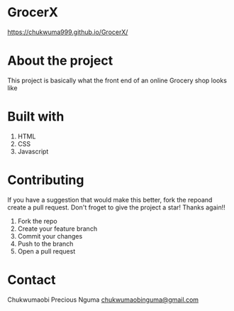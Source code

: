 # GrocerX
https://chukwuma999.github.io/GrocerX/
# About the project
This project is basically what the front end of an online Grocery shop looks like

# Built with
1. HTML
2. CSS
3. Javascript

# Contributing
If you have a suggestion that would make this better, fork the repoand create a pull request.
Don't froget to give the project a star! Thanks again!!
1. Fork the repo
2. Create your feature branch
3. Commit your changes
4. Push to the branch
5. Open a pull request

# Contact
Chukwumaobi Precious Nguma
chukwumaobinguma@gmail.com
